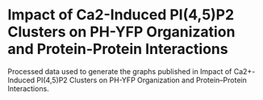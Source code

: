 # Impact of Ca2-Induced PI(4,5)P2 Clusters on PH-YFP Organization and Protein-Protein Interactions
Processed data used to generate the graphs published in Impact of Ca2+-Induced PI(4,5)P2 Clusters on PH-YFP Organization and Protein–Protein Interactions.
